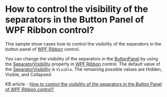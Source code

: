 # How to control the visibility of the separators in the Button Panel of WPF Ribbon control?

This sample show cases how to control the visibility of the seperators in the button panel of [WPF Ribbon](https://www.syncfusion.com/wpf-controls/ribbon) control.

You can change the visibility of the separators in the [ButtonPanel](https://help.syncfusion.com/cr/wpf/Syncfusion.Windows.Tools.Controls.ButtonPanel.html) by using the [SeparatorVisibility](https://help.syncfusion.com/cr/wpf/Syncfusion.Windows.Tools.Controls.ButtonPanel.html#Syncfusion_Windows_Tools_Controls_ButtonPanel_SeparatorVisibility) property in [WPF Ribbon](https://www.syncfusion.com/wpf-controls/ribbon) control. The default value of the [SeparatorVisibility](https://help.syncfusion.com/cr/wpf/Syncfusion.Windows.Tools.Controls.ButtonPanel.html#Syncfusion_Windows_Tools_Controls_ButtonPanel_SeparatorVisibility) is `Visible`. The remaining possible values are Hidden, Visible, and Collapsed.

KB article - [How to control the visibility of the separators in the Button Panel of WPF Ribbon control?](https://www.syncfusion.com/kb/4926/how-to-control-the-visibility-of-the-separators-in-the-button-panel-of-wpf-ribbon-control)
